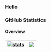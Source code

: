 ### Hello


### GitHub Statistics


#### Overview


| <a href="https://github.com/ia"><img align="center" src="https://github-readme-stats.vercel.app/api?username=ia&show_icons=true&include_all_commits=true&theme=buefy&hide_border=true" alt="stats" /></a> | <a href="https://github.com/ia?tab=repositories"><img align="center" src="https://github-readme-stats.vercel.app/api/top-langs/?username=ia&layout=compact&theme=buefy&hide_border=true" /></a> |
| ------------- | ------------- |

